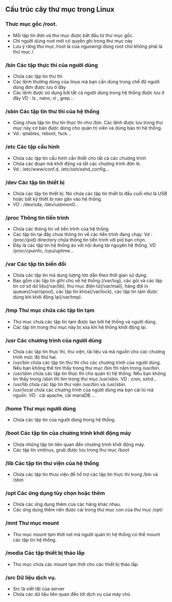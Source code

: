 ## Cấu trúc cây thư mục trong Linux

### Thưc mục gốc /root.
- Mỗi tập tin đơn và thư mục được bắt đầu từ thư mục gốc.
- Chỉ người dùng root mới có quyền ghi trong thư mục này
- Lưu ý răng thư mục /root là của nguowngi dùng root chứ không phải là thứ mục /.


### /bin Các tập thực thi của người dùng
- Chứa các tập tin thư thi
- Các lệnh thường dùng của linux mà bạn cần dùng trong chế độ người dùng đơn được lưu ở đây
- Các lệnh được sử dụng bởi tất cả người dùng trong hệ thống được lưu ở đây  VD : ls , nano, vi , grep...
### /sbin Các tập tin thư thi của hệ thống 
- Cũng chưa tập tin thư tin thực thi như /bin. Các lệnh được lưu trong thư mục này cơ bản được dùng cho quản trị viên và dùng bảo trì hệ thống.
- Vd : iptables, reboot, fsck...
### /etc Các tập cấu hình
- Chứa các tập tin cấu hình cần thiết cho tất cả các chương trình
- Chứa các đoạn mã khởi động và tắt các chương trình đơn lẻ.
- Vd : /etc/www/conf.d, /etc/ssh/sshd_config...
### /dev Các tập tin thiết bị 
- Chứa các tập tin thiết bị. Nó chứa các tập tin thiết bị đầu cuối như là USB hoặc bất kỳ thiết bị nào gắn vào hệ thống.
- VD : /dev/sda, /dev/usbmon0...
### /proc Thông tin tiến trình
- Chứa các thông tin về tiến trình của hệ thống
- Các tập tin tại đây chưa thông tin về các tiến trình đang chạy. Vd : /proc/{pid} directory chứa thông tin tiến trình với pid bạn chọn.
- Đây là các tập tin hệ thống ảo với nội dung tài nguyên hệ thống. VD /proc/cpuinfo, /cpu/uptime…
### /var Các tập tin biến đổi
- Chứa các tập tin mà dung lượng lơn dần theo thời gian sử dụng.
- Bao gồm các tập tin gthi chú về hệ thống (/var/log), các gói và các tập tin cơ sở dữ liệu(/var/lib), thư mục điện tử(/var/mail), hàng đợi in queues(/var/spool), các tập tin khóa(/var/lock), các tập tin tạm được dùng khi khởi động lại(/var/tmp).
### /tmp Thư mục chứa các tập tin tạm
- Thư mục chưa các tập tin tạm được tạo bởi hệ thống và người dùng.
- Các tập tin trong thư mục này bị xóa khi hệ thống khởi động lại.
### /usr Các chương trình của người dùng
- Chứa các tập tin thực thi, thư viện, tài liệu và mã nguồn cho các chương trình mức độ thứ hai.
- /usr/bin chứa các tập tin thư thi cho các chương trình của người dùng. Nếu bạn không thể tìm thấy trong thư mục /bin thì nằm trong /usr/bin.
- /usr/sbin chứa các tập tin thực thi cho quản trị hệ thống. Nếu bạn không tìn thấy trong /sbin thì tìm trong thư mục /usr/sbin. VD : cron, sshd...
- /usr/lib chứa các tập tin thư viện /usr/bin và /usr/sbin.
- /usr/local chứa các chương trình của người dùng mà bạn cài từ mã nguồn. VD : cài apache, cài mariaDB ...
### /home Thư mục người dùng
- Chứa các tập tin của người dùng trong hệ thống.

### /boot Các tập tin của chương trình khởi động máy
- Chứa những tập tin liên quan đến chương trình khởi động máy.
- Các tập tin vmlinux, grub được lưu trong thư mục /boot
### /lib Các tập tin thư viện của hệ thống
- Chứa các tập tin thưu viện để hỗ trợ các tập tin thực thi trong /bin và /sbin
### /opt Các ứng dụng tùy chọn hoặc thêm
- Chứa các ứng dụng thêm của các hãng khác nhau.
- Các ứng dụng thêm nên được cài trong thư mục con của thư mục /opt/
### /mnt Thư mục mount
- Thư mục mount tạm thời nơi mà người quản trị hệ thống có thể mount các tập tin hệ thống.
### /media Các tập thiết bị tháo lắp
- Thư mục chứa các mount tạm thời cho các thiết bị tháo lắp.
### /src Dữ liệu dịch vụ.
- Src là viết tắt của server
- Chứa các dữ liệu liên quan đến tới dịch vụ của máy chủ 